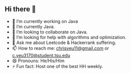 ## Hi there 👋

<!--
**Chrisyeu11/Chrisyeu11** is a ✨ _special_ ✨ repository because its `README.md` (this file) appears on your GitHub profile.
Here are some ideas to get you started:
-->
- 🔭 I’m currently working on Java
- 🌱 I’m currently Java. 
- 👯 I’m looking to collaborate on Java.
- 🤔 I’m looking for help with algorithms and optimization. 
- 💬 Ask me about Leetcode & Hackerrank suffering. 
- 📫 How to reach me: chrisyeu11@gmail.com or c.yeu3170@student.tsu.edu   
- 😄 Pronouns: He/His/Him
- ⚡ Fun fact: Host one of the best HH weekly.
